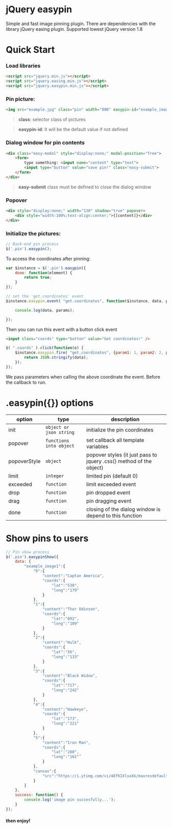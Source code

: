 jQuery easypin
===================

Simple and fast image pinning plugin. There are dependencies with the library jQuery easing plugin.
Supported lowest jQuery version 1.8


Quick Start
==============

### Load libraries
```html
<script src="jquery.min.js"></script>
<script src="jquery.easing.min.js"></script>
<script src="jquery.easypin.min.js"></script>
```
### Pin picture:
```html
<img src="example.jpg" class="pin" width="800" easypin-id="example_image1" />
```
> **class**: selector class of pictures

> **easypin-id**: It will be the default value if not defined

### Dialog window for pin contents
```html
<div class="easy-modal" style="display:none;" modal-position="free">
    <form>
        type something: <input name="content" type="text">
        <input type="button" value="save pin!" class="easy-submit">
    </form>
</div>
```

> **easy-submit** class must be defined to close the dialog window

### Popover
```html
<div style="display:none;" width="130" shadow="true" popover>
    <div style="width:100%;text-align:center;">{[content]}</div>
</div>
```
### Initialize the pictures:
```javascript
// Back-end pin process
$('.pin').easypin();
```

To access the coordinates after pinning:
```javascript
var $instance = $('.pin').easypin({
    done: function(element) {
        return true;
    }
});

// set the 'get.coordinates' event
$instance.easypin.event( "get.coordinates", function($instance, data, params ) {

    console.log(data, params);

});
```

Then you can run this event with a button click event
```html
<input class="coords" type="button" value="Get coordinates!" />
```

```javascript
$( ".coords" ).click(function(e) {
    $instance.easypin.fire( "get.coordinates", {param1: 1, param2: 2, param3: 3}, function(data) {
        return JSON.stringify(data);
    });
});
```

We pass parameters when calling the above coordinate the event. Before the callback to run.

.easypin({}) options
=================

|      option       | type                    | description                           |
| ----------------- | ----------------------- | ------------------------------------- |
| init              | `object or json string` | initialize the pin coordinates        |
| popover           | `functions into object` | set callback all template variables   |
| popoverStyle      | `object`                | popover styles (it just pass to jquery .css() method of the object)        |
| limit             | `integer`               | limited pin (default 0)               |
| exceeded          | `function`              | limit exceeded event                  |
| drop              | `function`              | pin dropped event                     |
| drag              | `function`              | pin dragging event                    |
| done              | `function`              | closing of the dialog window is depend to this function      |



Show pins to users
==============

```javascript
// Pin show process
$('.pin').easypinShow({
    data: {
        "example_image1":{
            "0":{
                "content":"Captan America",
                "coords":{
                    "lat":"530",
                    "long":"179"
                }
            },
            "1":{
                "content":"Thor Odinson",
                "coords":{
                    "lat":"892",
                    "long":"109"
                }
            },
            "2":{
                "content":"Hulk",
                "coords":{
                    "lat":"56",
                    "long":"133"
                }
            },
            "3":{
                "content":"Black Widow",
                "coords":{
                    "lat":"717",
                    "long":"242"
                }
            },
            "4":{
                "content":"Hawkeye",
                "coords":{
                    "lat":"173",
                    "long":"221"
                }
            },
            "5":{
                "content":"Iron Man",
                "coords":{
                    "lat":"280",
                    "long":"161"˜
                }
            },
            "canvas":{
                "src":"https://i.ytimg.com/vi/48fKIXlxaXk/maxresdefault.jpg","width":"1000","height":"562"
            }
        }
    },
    success: function() {
        console.log('image pin succesfully...');
    }
});
```

#### then enjoy!
